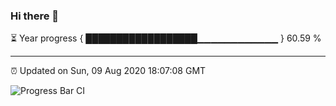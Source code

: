 ### Hi there 👋

⏳ Year progress { ██████████████████▁▁▁▁▁▁▁▁▁▁▁▁ } 60.59 %

---

⏰ Updated on Sun, 09 Aug 2020 18:07:08 GMT

![Progress Bar CI](https://github.com/liununu/liununu/workflows/Progress%20Bar%20CI/badge.svg)
